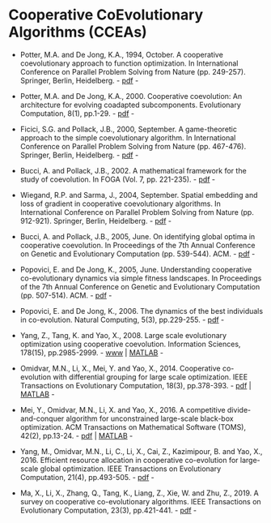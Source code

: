 # Cooperative CoEvolutionary Algorithms (CCEAs)

* Potter, M.A. and De Jong, K.A., 1994, October. A cooperative coevolutionary approach to function optimization. In International Conference on Parallel Problem Solving from Nature (pp. 249-257). Springer, Berlin, Heidelberg. - [pdf](https://link.springer.com/chapter/10.1007/3-540-58484-6_269) -

* Potter, M.A. and De Jong, K.A., 2000. Cooperative coevolution: An architecture for evolving coadapted subcomponents. Evolutionary Computation, 8(1), pp.1-29. - [pdf](https://www.mitpressjournals.org/doi/abs/10.1162/106365600568086) -

* Ficici, S.G. and Pollack, J.B., 2000, September. A game-theoretic approach to the simple coevolutionary algorithm. In International Conference on Parallel Problem Solving from Nature (pp. 467-476). Springer, Berlin, Heidelberg. - [pdf](https://link.springer.com/chapter/10.1007/3-540-45356-3_46) -

* Bucci, A. and Pollack, J.B., 2002. A mathematical framework for the study of coevolution. In FOGA (Vol. 7, pp. 221-235). - [pdf](http://www.demo.cs.brandeis.edu/papers/bucci_foga_po_02.pdf) -

* Wiegand, R.P. and Sarma, J., 2004, September. Spatial embedding and loss of gradient in cooperative coevolutionary algorithms. In International Conference on Parallel Problem Solving from Nature (pp. 912-921). Springer, Berlin, Heidelberg. - [pdf](https://link.springer.com/chapter/10.1007%2F978-3-540-30217-9_92) -

* Bucci, A. and Pollack, J.B., 2005, June. On identifying global optima in cooperative coevolution. In Proceedings of the 7th Annual Conference on Genetic and Evolutionary Computation (pp. 539-544). ACM. - [pdf](https://dl.acm.org/citation.cfm?id=1068098) -

* Popovici, E. and De Jong, K., 2005, June. Understanding cooperative co-evolutionary dynamics via simple fitness landscapes. In Proceedings of the 7th Annual Conference on Genetic and Evolutionary Computation (pp. 507-514). ACM. - [pdf](https://dl.acm.org/citation.cfm?id=1068094) -

* Popovici, E. and De Jong, K., 2006. The dynamics of the best individuals in co-evolution. Natural Computing, 5(3), pp.229-255. - [pdf](https://link.springer.com/article/10.1007%2Fs11047-006-9000-1) -

* Yang, Z., Tang, K. and Yao, X., 2008. Large scale evolutionary optimization using cooperative coevolution. Information Sciences, 178(15), pp.2985-2999. - [www](https://www.sciencedirect.com/science/article/pii/S002002550800073X) | [MATLAB](http://staff.ustc.edu.cn/~ketang/codes/DECCG.zip) -

* Omidvar, M.N., Li, X., Mei, Y. and Yao, X., 2014. Cooperative co-evolution with differential grouping for large scale optimization. IEEE Transactions on Evolutionary Computation, 18(3), pp.378-393. - [pdf](https://ieeexplore.ieee.org/abstract/document/6595612/) | [MATLAB](https://bitbucket.org/mno/differential-grouping/src/master/) -

* Mei, Y., Omidvar, M.N., Li, X. and Yao, X., 2016. A competitive divide-and-conquer algorithm for unconstrained large-scale black-box optimization. ACM Transactions on Mathematical Software (TOMS), 42(2), pp.13-24. - [pdf](https://dl.acm.org/citation.cfm?id=2791291) | [MATLAB](https://ww2.mathworks.cn/matlabcentral/fileexchange/45783-the-cc-gdg-cmaes-algorithm) -

* Yang, M., Omidvar, M.N., Li, C., Li, X., Cai, Z., Kazimipour, B. and Yao, X., 2016. Efficient resource allocation in cooperative co-evolution for large-scale global optimization. IEEE Transactions on Evolutionary Computation, 21(4), pp.493-505. - [pdf](https://ieeexplore.ieee.org/document/7784772) -

* Ma, X., Li, X., Zhang, Q., Tang, K., Liang, Z., Xie, W. and Zhu, Z., 2019. A survey on cooperative co-evolutionary algorithms. IEEE Transactions on Evolutionary Computation, 23(3), pp.421-441. - [pdf](https://ieeexplore.ieee.org/abstract/document/8454482) -
